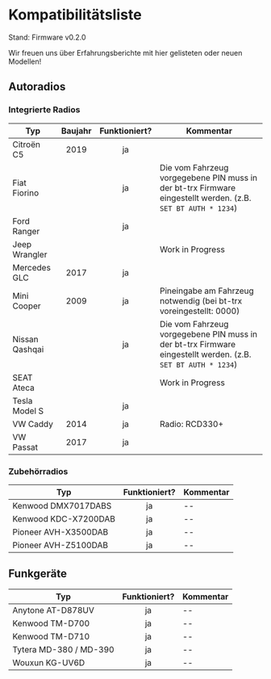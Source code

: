 # Kompatibilitätsliste

Stand: Firmware v0.2.0

Wir freuen uns über Erfahrungsberichte mit hier gelisteten oder neuen Modellen!

## Autoradios

### Integrierte Radios

| Typ                      | Baujahr | Funktioniert? | Kommentar |
|--------------------------|:-------:|:-------------:|-----------|
| Citroën C5               | 2019    |ja            |  |
| Fiat Fiorino             |         |ja            | Die vom Fahrzeug vorgegebene PIN muss in der bt-trx Firmware eingestellt werden. (z.B. `SET BT AUTH * 1234`) |
| Ford Ranger              |         |ja            |  |
| Jeep Wrangler            |         |              | Work in Progress |
| Mercedes GLC             | 2017    |ja            |  |
| Mini Cooper              | 2009    |ja            | Pineingabe am Fahrzeug notwendig (bei bt-trx voreingestellt: 0000) |
| Nissan Qashqai           |         |ja            | Die vom Fahrzeug vorgegebene PIN muss in der bt-trx Firmware eingestellt werden. (z.B. `SET BT AUTH * 1234`) |
| SEAT Ateca               |         |               | Work in Progress |
| Tesla Model S            |         |ja            |  |
| VW Caddy                 | 2014    |ja            | Radio: RCD330+ |
| VW Passat                | 2017    |ja            |  |

### Zubehörradios

| Typ                      | Funktioniert? | Kommentar |
|--------------------------|:-------------:|-----------|
| Kenwood DMX7017DABS      | ja            | -- |
| Kenwood KDC-X7200DAB     | ja            | -- |
| Pioneer AVH-X3500DAB     | ja            | -- |
| Pioneer AVH-Z5100DAB     | ja            | -- |

## Funkgeräte

| Typ                      | Funktioniert? | Kommentar |
|--------------------------|:-------------:|-----------|
| Anytone AT-D878UV        | ja            | -- |
| Kenwood TM-D700          | ja            | -- |
| Kenwood TM-D710          | ja            | -- |
| Tytera MD-380 / MD-390   | ja            | -- |
| Wouxun KG-UV6D           | ja            | -- |
